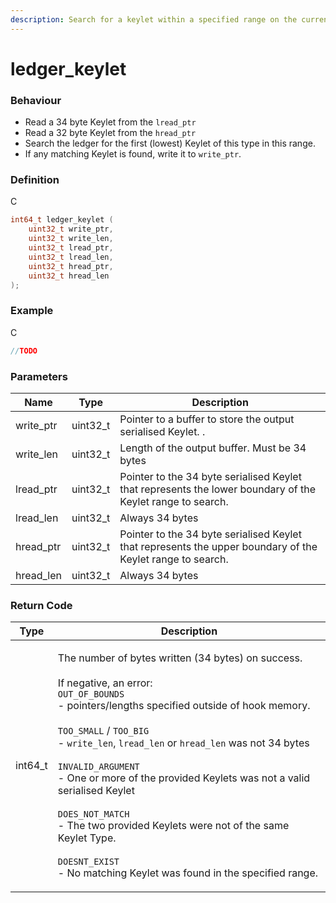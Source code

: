 ```yaml
---
description: Search for a keylet within a specified range on the current ledger
---
```


# ledger\_keylet

### Behaviour

* Read a 34 byte Keylet from the `lread_ptr`
* Read a 32 byte Keylet from the `hread_ptr`
* Search the ledger for the first (lowest) Keylet of this type in this range.
* If any matching Keylet is found, write it to `write_ptr`.

### Definition

C

```c
int64_t ledger_keylet (
    uint32_t write_ptr,
    uint32_t write_len,
    uint32_t lread_ptr,
    uint32_t lread_len,
    uint32_t hread_ptr,
    uint32_t hread_len
);
```

### Example

C

```c
//TODO
```

### Parameters

| Name       | Type      | Description                                                                                                |
| ---------- | --------- | ---------------------------------------------------------------------------------------------------------- |
| write\_ptr | uint32\_t | Pointer to a buffer to store the output serialised Keylet. .                                               |
| write\_len | uint32\_t | Length of the output buffer. Must be 34 bytes                                                              |
| lread\_ptr | uint32\_t | Pointer to the 34 byte serialised Keylet that represents the lower boundary of the Keylet range to search. |
| lread\_len | uint32\_t | Always 34 bytes                                                                                            |
| hread\_ptr | uint32\_t | Pointer to the 34 byte serialised Keylet that represents the upper boundary of the Keylet range to search. |
| hread\_len | uint32\_t | Always 34 bytes                                                                                            |

### Return Code

| Type     | Description                                                                                                                                                                                                                                                                                                                                                                                                                                                                                                                                                                                                                                     |
| -------- | ----------------------------------------------------------------------------------------------------------------------------------------------------------------------------------------------------------------------------------------------------------------------------------------------------------------------------------------------------------------------------------------------------------------------------------------------------------------------------------------------------------------------------------------------------------------------------------------------------------------------------------------------- |
| int64\_t | <p>The number of bytes written (34 bytes) on success.<br><br>If negative, an error:<br><code>OUT_OF_BOUNDS</code><br>- pointers/lengths specified outside of hook memory.<br><br><code>TOO_SMALL</code> / <code>TOO_BIG</code><br>- <code>write_len</code>, <code>lread_len</code> or <code>hread_len</code> was not 34 bytes<br><br><code>INVALID_ARGUMENT</code><br>- One or more of the provided Keylets was not a valid serialised Keylet<br><br><code>DOES_NOT_MATCH</code><br>- The two provided Keylets were not of the same Keylet Type.<br><br><code>DOESNT_EXIST</code><br>- No matching Keylet was found in the specified range.</p> |
